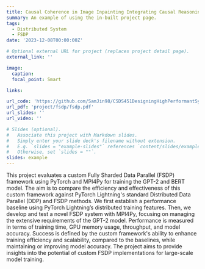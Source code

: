 ```yaml
---
title: Causal Coherence in Image Inpainting Integrating Causal Reasoning with VAEs for Image Restoration
summary: An example of using the in-built project page.
tags:
  - Distributed System
  - FSDP
date: '2023-12-08T00:00:00Z'

# Optional external URL for project (replaces project detail page).
external_link: ''

image:
  caption: 
  focal_point: Smart

links:

url_code: 'https://github.com/SamJin98/CSDS451DesigningHighPerformantSystemsforAI'
url_pdf: 'project/fsdp/fsdp.pdf'
url_slides: ''
url_video: ''

# Slides (optional).
#   Associate this project with Markdown slides.
#   Simply enter your slide deck's filename without extension.
#   E.g. `slides = "example-slides"` references `content/slides/example-slides.md`.
#   Otherwise, set `slides = ""`.
slides: example
---
```


This project evaluates a custom Fully Sharded Data Parallel (FSDP) framework using PyTorch and MPI4Py for training the GPT-2 and BERT model. The aim is to compare the efficiency and effectiveness of this custom framework against PyTorch Lightning's standard Distributed Data Parallel (DDP) and FSDP methods. We first establish a performance baseline using PyTorch Lightning’s distributed training features. Then, we develop and test a novel FSDP system with MPI4Py, focusing on managing the extensive requirements of the GPT-2 model. Performance is measured in terms of training time, GPU memory usage, throughput, and model accuracy. Success is defined by the custom framework's ability to enhance training efficiency and scalability, compared to the baselines, while maintaining or improving model accuracy. The project aims to provide insights into the potential of custom FSDP implementations for large-scale model training.